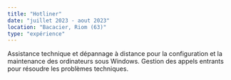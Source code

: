 ```yaml
---
title: "Hotliner"
date: "juillet 2023 - aout 2023"
location: "Bacacier, Riom (63)"
type: "expérience"
---
```


Assistance technique et dépannage à distance pour la configuration et la maintenance des ordinateurs sous Windows. Gestion des appels entrants pour résoudre les problèmes techniques.
